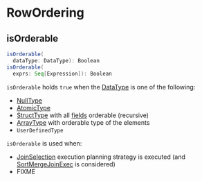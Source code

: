 # RowOrdering

## <span id="isOrderable"> isOrderable

```scala
isOrderable(
  dataType: DataType): Boolean
isOrderable(
  exprs: Seq[Expression]): Boolean
```

`isOrderable` holds `true` when the [DataType](../types/DataType.md) is one of the following:

* [NullType](../types/DataType.md#NullType)
* [AtomicType](../types/AtomicType.md)
* [StructType](../StructType.md) with all [fields](../StructType.md#fields) orderable (recursive)
* [ArrayType](../types/ArrayType.md) with orderable type of the elements
* `UserDefinedType`

`isOrderable` is used when:

* [JoinSelection](../execution-planning-strategies/JoinSelection.md) execution planning strategy is executed (and [SortMergeJoinExec](../execution-planning-strategies/JoinSelection.md#createSortMergeJoin) is considered)
* FIXME
